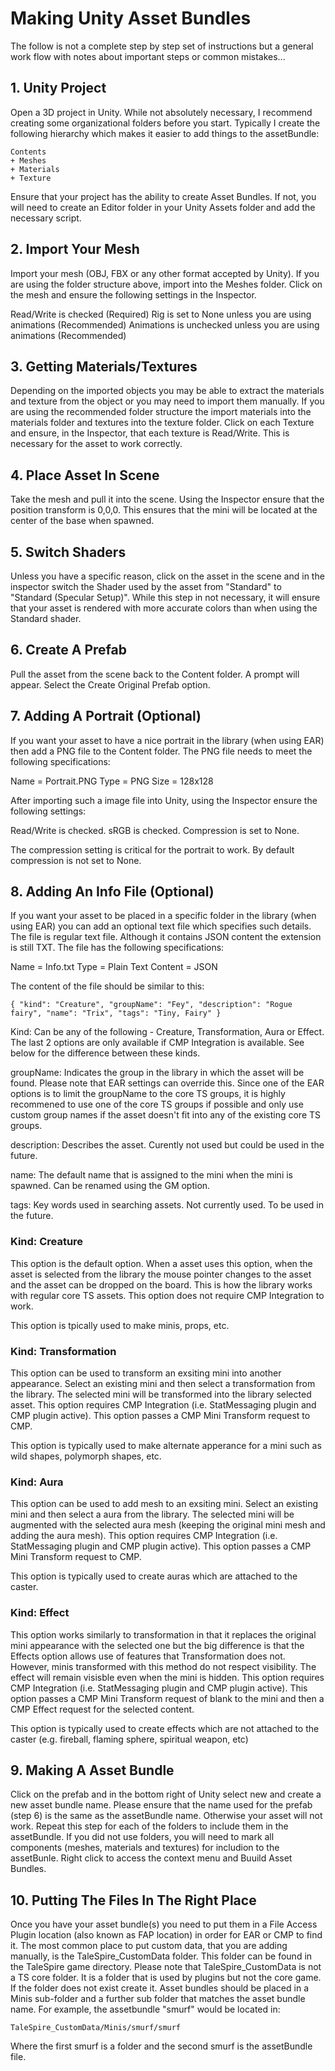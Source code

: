 # Making Unity Asset Bundles

The follow is not a complete step by step set of instructions but a general work flow with notes about important steps or common mistakes...

## 1. Unity Project

Open a 3D project in Unity. While not absolutely necessary, I recommend creating some organizational folders before you start. Typically I
create the following hierarchy which makes it easier to add things to the assetBundle:

```
Contents
+ Meshes
+ Materials
+ Texture
```

Ensure that your project has the ability to create Asset Bundles. If not, you will need to create an Editor folder in your Unity Assets folder
and add the necessary script. 

## 2. Import Your Mesh

Import your mesh (OBJ, FBX or any other format accepted by Unity). If you are using the folder structure above, import into the Meshes folder.
Click on the mesh and ensure the following settings in the Inspector.

Read/Write is checked (Required)
Rig is set to None unless you are using animations (Recommended)
Animations is unchecked unless you are using animations (Recommended)

## 3. Getting Materials/Textures

Depending on the imported objects you may be able to extract the materials and texture from the object or you may need to import them manually.
If you are using the recommended folder structure the import materials into the materials folder and textures into the texture folder.
Click on each Texture and ensure, in the Inspector, that each texture is Read/Write. This is necessary for the asset to work correctly.

## 4. Place Asset In Scene

Take the mesh and pull it into the scene. Using the Inspector ensure that the position transform is 0,0,0. This ensures that the mini will be
located at the center of the base when spawned.

## 5. Switch Shaders

Unless you have a specific reason, click on the asset in the scene and in the inspector switch the Shader used by the asset from "Standard" to
"Standard (Specular Setup)". While this step in not necessary, it will ensure that your asset is rendered with more accurate colors than when
using the Standard shader.

## 6. Create A Prefab

Pull the asset from the scene back to the Content folder. A prompt will appear. Select the Create Original Prefab option.

## 7. Adding A Portrait (Optional)

If you want your asset to have a nice portrait in the library (when using EAR) then add a PNG file to the Content folder. The PNG file needs to
meet the following specifications:

Name = Portrait.PNG
Type = PNG
Size = 128x128

After importing such a image file into Unity, using the Inspector ensure the following settings:

Read/Write is checked.
sRGB is checked.
Compression is set to None.

The compression setting is critical for the portrait to work. By default compression is not set to None.

## 8. Adding An Info File (Optional)

If you want your asset to be placed in a specific folder in the library (when using EAR) you can add an optional text file which specifies such
details. The file is regular text file. Although it contains JSON content the extension is still TXT. The file has the following specifications:

Name = Info.txt
Type = Plain Text
Content = JSON

The content of the file should be similar to this:

```{ "kind": "Creature", "groupName": "Fey", "description": "Rogue fairy", "name": "Trix", "tags": "Tiny, Fairy" }```

Kind: Can be any of the following - Creature, Transformation, Aura or Effect. The last 2 options are only available if CMP Integration is available.
See below for the difference between these kinds.

groupName: Indicates the group in the library in which the asset will be found. Please note that EAR settings can override this. Since one of the
EAR options is to limit the groupName to the core TS groups, it is highly recommened to use one of the core TS groups if possible and only use
custom group names if the asset doesn't fit into any of the existing core TS groups.

description: Describes the asset. Curently not used but could be used in the future.

name: The default name that is assigned to the mini when the mini is spawned. Can be renamed using the GM option.

tags: Key words used in searching assets. Not currently used. To be used in the future.

### Kind: Creature

This option is the default option. When a asset uses this option, when the asset is selected from the library the mouse pointer changes to the
asset and the asset can be dropped on the board. This is how the library works with regular core TS assets. This option does not require CMP
Integration to work.

This option is tpically used to make minis, props, etc.

### Kind: Transformation

This option can be used to transform an exsiting mini into another appearance. Select an existing mini and then select a transformation from
the library. The selected mini will be transformed into the library selected asset. This option requires CMP Integration (i.e. StatMessaging
plugin and CMP plugin active). This option passes a CMP Mini Transform request to CMP.

This option is typically used to make alternate apperance for a mini such as wild shapes, polymorph shapes, etc.

### Kind: Aura

This option can be used to add mesh to an exsiting mini. Select an existing mini and then select a aura from the library. The selected mini
will be augmented with the selected aura mesh (keeping the original mini mesh and adding the aura mesh). This option requires CMP Integration
(i.e. StatMessaging plugin and CMP plugin active). This option passes a CMP Mini Transform request to CMP.

This option is typically used to create auras which are attached to the caster.

### Kind: Effect

This option works similarly to transformation in that it replaces the original mini appearance with the selected one but the big difference is
that the Effects option allows use of features that Transformation does not. However, minis transformed with this method do not respect visibility.
The effect will remain visisble even when the mini is hidden. This option requires CMP Integration (i.e. StatMessaging plugin and CMP plugin active).
This option passes a CMP Mini Transform request of blank to the mini and then a CMP Effect request for the selected content.

This option is typically used to create effects which are not attached to the caster (e.g. fireball, flaming sphere, spiritual weapon, etc)


## 9. Making A Asset Bundle

Click on the prefab and in the bottom right of Unity select new and create a new asset bundle name. Please ensure that the name used for the
prefab (step 6) is the same as the assetBundle name. Otherwise your asset will not work. Repeat this step for each of the folders to include
them in the assetBundle. If you did not use folders, you will need to mark all components (meshes, materials and textures) for includion to
the assetBunle. Right click to access the context menu and Buuild Asset Bundles.

## 10. Putting The Files In The Right Place

Once you have your asset bundle(s) you need to put them in a File Access Plugin location (also known as FAP location) in order for EAR or
CMP to find it. The most common place to put custom data, that you are adding manually, is the TaleSpire_CustomData folder. This folder can
be found in the TaleSpire game directory. Please note that TaleSpire_CustomData is not a TS core folder. It is a folder that is used by
plugins but not the core game. If the folder does not exist create it. Asset bundles should be placed in a Minis sub-folder and a further
sub folder that matches the asset bundle name. For example, the assetbundle "smurf" would be located in:

```TaleSpire_CustomData/Minis/smurf/smurf```

Where the first smurf is a folder and the second smurf is the assetBundle file.
